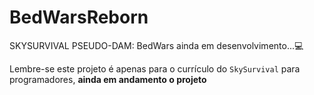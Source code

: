 # BedWarsReborn
SKYSURVIVAL PSEUDO-DAM: BedWars ainda em desenvolvimento...💻

Lembre-se este projeto é apenas para o currículo do `SkySurvival` para programadores, **ainda em andamento o projeto**
